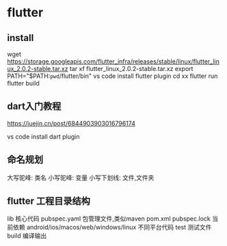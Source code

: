 # flutter

## install 
wget https://storage.googleapis.com/flutter_infra/releases/stable/linux/flutter_linux_2.0.2-stable.tar.xz
tar xf flutter_linux_2.0.2-stable.tar.xz
export PATH="$PATH:`pwd`/flutter/bin"
vs code install flutter plugin
cd xx
flutter run 
flutter build

## dart入门教程
https://juejin.cn/post/6844903903016796174

vs code install dart plugin

## 命名规划
大写驼峰: 类名
小写驼峰: 变量
小写下划线: 文件,文件夹

## flutter 工程目录结构 
lib 核心代码
pubspec.yaml 包管理文件,类似maven pom.xml
pubspec.lock 当前依赖
android/ios/macos/web/windows/linux 不同平台代码 
test 测试文件
build 编译输出

